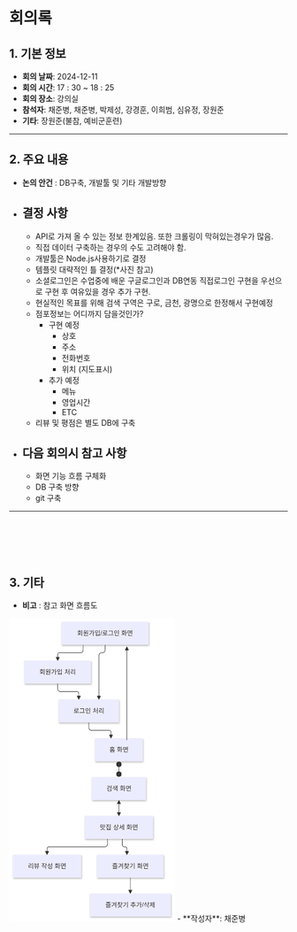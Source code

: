 # 회의록

## 1. 기본 정보

- **회의 날짜**: 2024-12-11
- **회의 시간**: 17 : 30 ~ 18 : 25
- **회의 장소**: 강의실
- **참석자**: 채준병, 채준병, 박제성, 강경훈, 이희범, 심유정, 장원준
- **기타**: 장원준(불참, 예비군훈련)   

---

## 2. 주요 내용    

- **논의 안건** : DB구축, 개발툴 및 기타 개발방향   
- ## **결정 사항**
  - API로 가져 올 수 있는 정보 한계있음. 또한 크롤링이 막혀있는경우가 많음.
  - 직접 데이터 구축하는 경우의 수도 고려해야 함.
  - 개발툴은 Node.js사용하기로 결정
  - 템플릿 대략적인 틀 결정(*사진 참고)
  - 소셜로그인은 수업중에 배운 구글로그인과 DB연동 직접로그인 구현을 우선으로 구현 후 여유있을 경우 추가 구현.
  - 현실적인 목표를 위해 검색 구역은 구로, 금천, 광명으로 한정해서 구현예정
  - 점포정보는 어디까지 담을것인가?
    - 구현 예정
      - 상호
      - 주소
      - 전화번호
      - 위치 (지도표시)
    - 추가 예정
      - 메뉴
      - 영업시간
      - ETC
  - 리뷰 및 평점은 별도 DB에 구축

- ## **다음 회의시 참고 사항**
  - 화면 기능 흐름 구체화
  - DB 구축 방향
  - git 구축

---
   
<br/>
<br/>
<br/>
<br/>




## 3. 기타

- **비고** : 참고 화면 흐름도   
<img src="../public/images/화면_흐름도.png" alt="화면 흐름도" width= 300>
- **작성자**: 채준병
